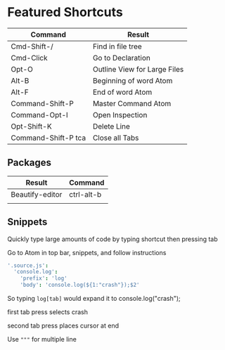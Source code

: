 # Featured Shortcuts

| Command             | Result                       |
| ------------------- | ---------------------------- |
| Cmd-Shift-/         | Find in file tree            |
| Cmd-Click           | Go to Declaration            |
| Opt-O               | Outline View for Large Files |
| Alt-B               | Beginning of word Atom       |
| Alt-F               | End of word Atom             |
| Command-Shift-P     | Master Command Atom          |
| Command-Opt-I       | Open Inspection              |
| Opt-Shift-K         | Delete Line                  |
| Command-Shift-P tca | Close all Tabs               |

## Packages

| Result          | Command    |
| --------------- | ---------- |
| Beautify-editor | ctrl-alt-b |
|                 |            |

## Snippets

Quickly type large amounts of code by typing shortcut then pressing tab

Go to Atom in top bar, snippets, and follow instructions

```cson
'.source.js':
  'console.log':
    'prefix': 'log'
    'body': 'console.log(${1:"crash"});$2'
```

So typing `log[tab]` would expand it to console.log("crash");

first tab press selects crash 

second tab press places cursor at end 

Use `"""` for multiple line